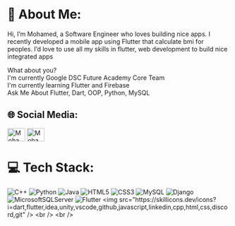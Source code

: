 # 💫 About Me:
Hi, I’m Mohamed, a Software Engineer who loves building nice apps. I recently developed a mobile app using Flutter that calculate bmi for peoples. I’d love to use all my skills in flutter, web development to build nice integrated apps

What about you?
<br>
I'm currently Google DSC Future Academy Core Team 
<br>
I'm currently learning Flutter and Firebase
<br>
Ask Me About Flutter, Dart, OOP, Python, MySQL


## 🌐 Social Media:
<a href="https://fb.com/profile.php?id=100009471490686" target="blank"><img align="center" src="https://raw.githubusercontent.com/rahuldkjain/github-profile-readme-generator/master/src/images/icons/Social/facebook.svg" alt="Mohamed Ahmed" height="30" width="40" /></a> <a href="https://linkedin.com/in/mohamed-ahmed-17054a1ab/" target="blank"><img align="center" src="https://raw.githubusercontent.com/rahuldkjain/github-profile-readme-generator/master/src/images/icons/Social/linked-in-alt.svg" alt="Mohamed Ahmed" height="30" width="40" /></a>
<br/>
# 💻 Tech Stack:
![C++](https://img.shields.io/badge/c++-%2300599C.svg?style=for-the-badge&logo=c%2B%2B&logoColor=white) ![Python](https://img.shields.io/badge/python-3670A0?style=for-the-badge&logo=python&logoColor=ffdd54) ![Java](https://img.shields.io/badge/java-%23ED8B00.svg?style=for-the-badge&logo=java&logoColor=white) ![HTML5](https://img.shields.io/badge/html5-%23E34F26.svg?style=for-the-badge&logo=html5&logoColor=white) ![CSS3](https://img.shields.io/badge/css3-%231572B6.svg?style=for-the-badge&logo=css3&logoColor=white) ![MySQL](https://img.shields.io/badge/mysql-%2300f.svg?style=for-the-badge&logo=mysql&logoColor=white) ![Django](https://img.shields.io/badge/django-%23092E20.svg?style=for-the-badge&logo=django&logoColor=white)  ![MicrosoftSQLServer](https://img.shields.io/badge/Microsoft%20SQL%20Sever-CC2927?style=for-the-badge&logo=microsoft%20sql%20server&logoColor=white) ![Flutter]([https://img.shields.io/badge/Canva-%2300C4CC.svg?style=for-the-badge&logo=Canva&logoColor=white](https://user-images.githubusercontent.com/25181517/186150365-da1eccce-6201-487c-8649-45e9e99435fd.png)) 
  <img src="https://skillicons.dev/icons?i=dart,flutter,idea,unity,vscode,github,javascript,linkedin,cpp,html,css,discord,git" />
  <br />
  <br />
</div>
